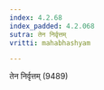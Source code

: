 ```yaml
---
index: 4.2.68
index_padded: 4.2.068
sutra: तेन निर्वृत्तम्
vritti: mahabhashyam

---
```

 तेन निर्वृत्तम् (9489) 